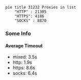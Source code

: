
```mermaid
pie title 31232 Proxies in list
    "HTTP" : 21305
    "HTTPS": 4186
    "SOCKS" : 8870
```

### Some Info
#### Average Timeout

- mixed: 3.5s
- http: 1.9s
- https: 8.6s
- socks: 6.4s